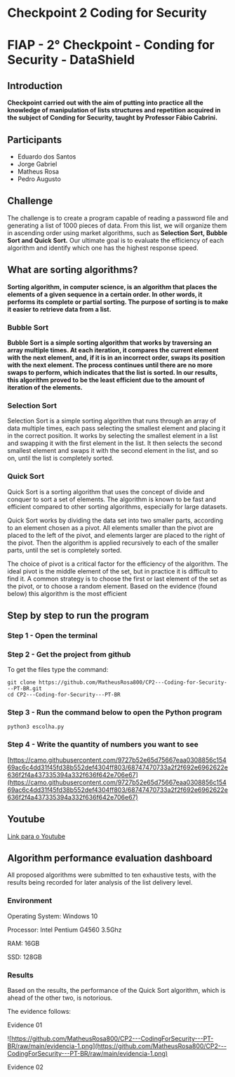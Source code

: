 # Checkpoint 2 Coding for Security

# FIAP - 2° Checkpoint - Conding for Security - DataShield

## **Introduction**

**Checkpoint carried out with the aim of putting into practice all the knowledge of manipulation of lists structures and repetition acquired in the subject of Conding for Security, taught by Professor Fábio Cabrini.**

## **Participants**

- Eduardo dos Santos
- Jorge Gabriel
- Matheus Rosa
- Pedro Augusto

## Challenge

The challenge is to create a program capable of reading a password file and generating a list of 1000 pieces of data. From this list, we will organize them in ascending order using market algorithms, such as **Selection Sort, Bubble Sort and Quick Sort.** Our ultimate goal is to evaluate the efficiency of each algorithm and identify which one has the highest response speed.

## **What are sorting algorithms?**

**Sorting algorithm, in computer science, is an algorithm that places the elements of a given sequence in a certain order. In other words, it performs its complete or partial sorting. The purpose of sorting is to make it easier to retrieve data from a list.**

### Bubble Sort

**Bubble Sort is a simple sorting algorithm that works by traversing an array multiple times. At each iteration, it compares the current element with the next element, and, if it is in an incorrect order, swaps its position with the next element.
The process continues until there are no more swaps to perform, which indicates that the list is sorted.
In our results, this algorithm proved to be the least efficient due to the amount of iteration of the elements.**

### Selection Sort

Selection Sort is a simple sorting algorithm that runs through an array of data multiple times, each pass selecting the smallest element and placing it in the correct position. It works by selecting the smallest element in a list and swapping it with the first element in the list. It then selects the second smallest element and swaps it with the second element in the list, and so on, until the list is completely sorted.

### Quick Sort

Quick Sort is a sorting algorithm that uses the concept of divide and conquer to sort a set of elements. The algorithm is known to be fast and efficient compared to other sorting algorithms, especially for large datasets.

Quick Sort works by dividing the data set into two smaller parts, according to an element chosen as a pivot. All elements smaller than the pivot are placed to the left of the pivot, and elements larger are placed to the right of the pivot. Then the algorithm is applied recursively to each of the smaller parts, until the set is completely sorted.

The choice of pivot is a critical factor for the efficiency of the algorithm. The ideal pivot is the middle element of the set, but in practice it is difficult to find it. A common strategy is to choose the first or last element of the set as the pivot, or to choose a random element.
Based on the evidence (found below) this algorithm is the most efficient

## **Step by step to run the program**

### **Step 1 - Open the terminal**

### **Step 2 - Get the project from github**

To get the files type the command:

```
git clone https://github.com/MatheusRosa800/CP2---Coding-for-Security---PT-BR.git
cd CP2---Coding-for-Security---PT-BR

```

### **Step 3 - Run the command below to open the Python program**

```
python3 escolha.py

```

### **Step 4 - Write the quantity of numbers you want to see**

[https://camo.githubusercontent.com/9727b52e65d75667eaa0308856c15469ac6c4dd31f45fd38b552def4304ff803/68747470733a2f2f692e6962622e636f2f4a437335394a332f636f642e706e67](https://camo.githubusercontent.com/9727b52e65d75667eaa0308856c15469ac6c4dd31f45fd38b552def4304ff803/68747470733a2f2f692e6962622e636f2f4a437335394a332f636f642e706e67)

## Youtube

[Link para o Youtube](https://www.youtube.com/watch?v=wFsU3rTPcH8&ab_channel=PedroAugusto)

## **Algorithm performance evaluation dashboard**

All proposed algorithms were submitted to ten exhaustive tests, with the results being recorded for later analysis of the list delivery level.

### **Environment**

Operating System: Windows 10

Processor: Intel Pentium G4560 3.5Ghz

RAM: 16GB

SSD: 128GB

### **Results**

Based on the results, the performance of the Quick Sort algorithm, which is ahead of the other two, is notorious.

The evidence follows:

Evidence 01

![https://github.com/MatheusRosa800/CP2---CodingForSecurity---PT-BR/raw/main/evidencia-1.png](https://github.com/MatheusRosa800/CP2---CodingForSecurity---PT-BR/raw/main/evidencia-1.png)

Evidence 02
